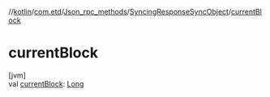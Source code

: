//[kotlin](../../../../index.md)/[com.etd](../../index.md)/[Json_rpc_methods](../index.md)/[SyncingResponseSyncObject](index.md)/[currentBlock](current-block.md)

# currentBlock

[jvm]\
val [currentBlock](current-block.md): [Long](https://kotlinlang.org/api/latest/jvm/stdlib/kotlin/-long/index.html)

